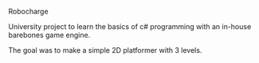 Robocharge

University project to learn the basics of c# programming with an in-house barebones game engine.

The goal was to make a simple 2D platformer with 3 levels.
